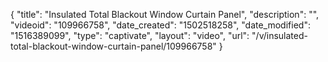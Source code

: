 {
    "title": "Insulated Total Blackout Window Curtain Panel",
    "description": "",
    "videoid": "109966758",
    "date_created": "1502518258",
    "date_modified": "1516389099",
    "type": "captivate",
    "layout": "video",
    "url": "\/v\/insulated-total-blackout-window-curtain-panel\/109966758"
}